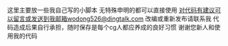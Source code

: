 这里主要放一些我自己写的小脚本
无特殊申明的都可以直接使用
对代码有建议可以留言或发送到我邮箱wodong526@dingtalk.com
改编或重新发布请联系我
代码造成后果自行承担，随时保存是每个cg人都应养成的良好习惯
谢谢您新人和使用我的代码
